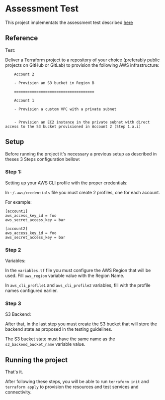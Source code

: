 
# Assessment Test

This project implementats the assessment test described [here](https://docs.google.com/forms/d/e/1FAIpQLSdCO2hxz2gEkgQub4m-jxmAlFJU2JzKNiHOXsw47b09Lzrufg/viewform)


## Reference
Test:

Deliver a Terraform project to a repository of your choice (preferably public projects on GitHub or GitLab) to provision the following AWS infrastructure:

        Account 2

        - Provision an S3 bucket in Region B

        ====================================

        Account 1

        - Provision a custom VPC with a private subnet


        - Provision an EC2 instance in the private subnet with direct access to the S3 bucket provisioned in Account 2 (Step 1.a.i)


## Setup

Before running the project it's necessary a previous setup as described in theses 3 Steps configuration bellow:

### Step 1:

Setting up your AWS CLI profile with the proper credentials:


In  `~/.aws/credentials` file you must create 2 profiles, one for each account.

For example:

```
[account1]
aws_access_key_id = foo
aws_secret_access_key = bar

[account2]
aws_access_key_id = foo
aws_secret_access_key = bar

```

### Step 2

Variables:

In the `variables.tf` file you must configure the AWS Region that will be used. 
Fill `aws_region` variable value with the Region Name.

In `aws_cli_profile1` and `aws_cli_profile2` variables, fill with the profile names configured earlier.

### Step 3
S3 Backend:

After that, in the last step you must create the S3 bucket that will store the backend state as proposed in the testing guidelines.

The S3 bucket state must have the same name as the `s3_backend_bucket_name` variable value.

## Running the project

That's it. 

After following these steps, you will be able to run `terraform init` and `terraform apply` to provision the resources and test services and connectivity.